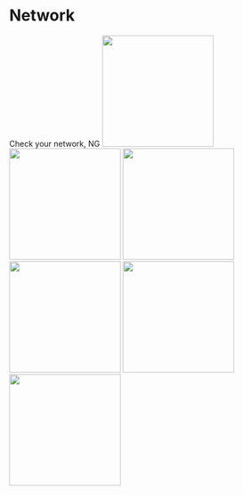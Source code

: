 # Network
Check your network, NG 
<img src="https://cloud.githubusercontent.com/assets/586490/26302158/3d360160-3edb-11e7-9c90-88e76f88e86f.png" width="200" />
<img src="https://cloud.githubusercontent.com/assets/586490/26302155/3d2a5f36-3edb-11e7-8cab-da94e1d2f539.png" width="200px" />
<img src="https://cloud.githubusercontent.com/assets/586490/26302159/3d3763fc-3edb-11e7-9a0b-2844e6109627.png" width="200px" />
<img src="https://cloud.githubusercontent.com/assets/586490/26302156/3d2d7b8a-3edb-11e7-84b6-f0a5e2f5e5b8.png" width="200px" />
<img src="https://cloud.githubusercontent.com/assets/586490/26302157/3d328012-3edb-11e7-8f1a-9213ceca1332.png" width="200px" />
<img src="https://cloud.githubusercontent.com/assets/586490/26302228/7779f804-3edb-11e7-9a45-b2decf8f0a9e.jpeg" width="200px" />
